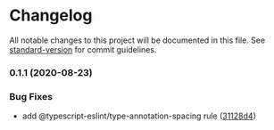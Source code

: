 # Changelog

All notable changes to this project will be documented in this file. See [standard-version](https://github.com/conventional-changelog/standard-version) for commit guidelines.

### 0.1.1 (2020-08-23)


### Bug Fixes

* add @typescript-eslint/type-annotation-spacing rule ([31128d4](https://github.com/partkit/eslint-config/commit/31128d42e74fc279ed55b194660efa8d84e346df))
